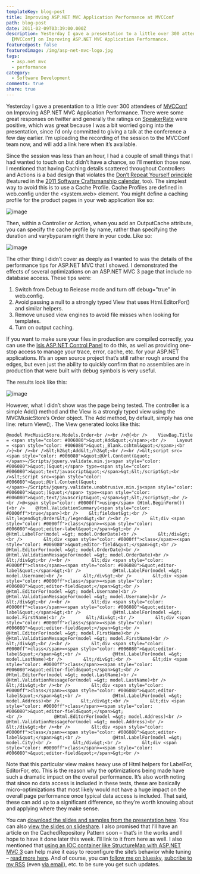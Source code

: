 ```yaml
---
templateKey: blog-post
title: Improving ASP.NET MVC Application Performance at MVCConf
path: blog-post
date: 2011-02-09T03:39:00.000Z
description: Yesterday I gave a presentation to a little over 300 attendees of
  [MVCConf] on Improving ASP.NET MVC Application Performance.
featuredpost: false
featuredimage: /img/asp-net-mvc-logo.jpg
tags:
  - asp.net mvc
  - performance
category:
  - Software Development
comments: true
share: true
---
```

Yesterday I gave a presentation to a little over 300 attendees of [MVCConf](http://www.mvcconf.com/) on Improving ASP.NET MVC Application Performance. There were some great responses on twitter and generally the ratings on [SpeakerRate](http://speakerrate.com/talks/5535) were positive, which was great because I was a bit worried going into the presentation, since I’d only committed to giving a talk at the conference a few day earlier. I’m uploading the recording of the session to the MVCConf team now, and will add a link here when it’s available.

Since the session was less than an hour, I had a couple of small things that I had wanted to touch on but didn’t have a chance, so I’ll mention those now. I mentioned that having Caching details scattered throughout Controllers and Actions is a bad design that violates the [Don’t Repeat Yourself principle](https://deviq.com/don-t-repeat-yourself/) (featured in the [2011 Software Craftsmanship calendar](http://nimblepros.com/products/software-craftsmanship-2011-calendar.aspx), too). The simplest way to avoid this is to use a Cache Profile. Cache Profiles are defined in web.config under the <system.web><caching> element. You might define a caching profile for the product pages in your web application like so:

![image](<> "image")

Then, within a Controller or Action, when you add an OutputCache attribute, you can specify the cache profile by name, rather than specifying the duration and varybyparam right there in your code. Like so:

![image](<> "image")

The other thing I didn’t cover as deeply as I wanted to was the details of the performance tips for ASP.NET MVC that I showed. I demonstrated the effects of several optimizations on an ASP.NET MVC 3 page that include no database access. These tips were:

1. Switch from Debug to Release mode and turn off debug=”true” in web.config.
2. Avoid passing a null to a strongly typed View that uses Html.EditorFor() and similar helpers.
3. Remove unused view engines to avoid file misses when looking for templates.
4. Turn on output caching.

If you want to make sure your files in production are compiled correctly, you can use the [Isis ASP.NET Control Panel](http://isis.codeplex.com/) to do this, as well as providing one-stop access to manage your trace, error, cache, etc. for your ASP.NET applications. It’s an open source project that’s still rather rough around the edges, but even just the ability to quickly confirm that no assemblies are in production that were built with debug symbols is very useful.

The results look like this:

![image](<> "image")

However, what I didn’t show was the page being tested. The controller is a simple Add() method and the View is a strongly typed view using the MVCMusicStore’s Order object. The Add method, by default, simply has one line: return View();. The View generated looks like this:

```
@model MvcMusicStore.Models.Order<br /><br />@{<br />    ViewBag.Title = <span style="color: #006080">&quot;Add&quot;</span>;<br />    Layout = <span style="color: #006080">&quot;_Blank.cshtml&quot;</span>;<br />}<br /><br />&lt;h2&gt;Add&lt;/h2&gt;<br /><br />&lt;script src=<span style="color: #006080">&quot;@Url.Content(&quot;</span>~/Scripts/jquery.validate.min.js<span style="color: #006080">&quot;)&quot;</span> type=<span style="color: #006080">&quot;text/javascript&quot;</span>&gt;&lt;/script&gt;<br />&lt;script src=<span style="color: #006080">&quot;@Url.Content(&quot;</span>~/Scripts/jquery.validate.unobtrusive.min.js<span style="color: #006080">&quot;)&quot;</span> type=<span style="color: #006080">&quot;text/javascript&quot;</span>&gt;&lt;/script&gt;<br /><br />@<span style="color: #0000ff">using</span> (Html.BeginForm()) {<br />    @Html.ValidationSummary(<span style="color: #0000ff">true</span>)<br />    &lt;fieldset&gt;<br />        &lt;legend&gt;Order&lt;/legend&gt;<br /><br />        &lt;div <span style="color: #0000ff">class</span>=<span style="color: #006080">&quot;editor-label&quot;</span>&gt;<br />            @Html.LabelFor(model =&gt; model.OrderDate)<br />        &lt;/div&gt;<br />        &lt;div <span style="color: #0000ff">class</span>=<span style="color: #006080">&quot;editor-field&quot;</span>&gt;<br />            @Html.EditorFor(model =&gt; model.OrderDate)<br />            @Html.ValidationMessageFor(model =&gt; model.OrderDate)<br />        &lt;/div&gt;<br /><br />        &lt;div <span style="color: #0000ff">class</span>=<span style="color: #006080">&quot;editor-label&quot;</span>&gt;<br />            @Html.LabelFor(model =&gt; model.Username)<br />        &lt;/div&gt;<br />        &lt;div <span style="color: #0000ff">class</span>=<span style="color: #006080">&quot;editor-field&quot;</span>&gt;<br />            @Html.EditorFor(model =&gt; model.Username)<br />            @Html.ValidationMessageFor(model =&gt; model.Username)<br />        &lt;/div&gt;<br /><br />        &lt;div <span style="color: #0000ff">class</span>=<span style="color: #006080">&quot;editor-label&quot;</span>&gt;<br />            @Html.LabelFor(model =&gt; model.FirstName)<br />        &lt;/div&gt;<br />        &lt;div <span style="color: #0000ff">class</span>=<span style="color: #006080">&quot;editor-field&quot;</span>&gt;<br />            @Html.EditorFor(model =&gt; model.FirstName)<br />            @Html.ValidationMessageFor(model =&gt; model.FirstName)<br />        &lt;/div&gt;<br /><br />        &lt;div <span style="color: #0000ff">class</span>=<span style="color: #006080">&quot;editor-label&quot;</span>&gt;<br />            @Html.LabelFor(model =&gt; model.LastName)<br />        &lt;/div&gt;<br />        &lt;div <span style="color: #0000ff">class</span>=<span style="color: #006080">&quot;editor-field&quot;</span>&gt;<br />            @Html.EditorFor(model =&gt; model.LastName)<br />            @Html.ValidationMessageFor(model =&gt; model.LastName)<br />        &lt;/div&gt;<br /><br />        &lt;div <span style="color: #0000ff">class</span>=<span style="color: #006080">&quot;editor-label&quot;</span>&gt;<br />            @Html.LabelFor(model =&gt; model.Address)<br />        &lt;/div&gt;<br />        &lt;div <span style="color: #0000ff">class</span>=<span style="color: #006080">&quot;editor-field&quot;</span>&gt;
<br />            @Html.EditorFor(model =&gt; model.Address)<br />            @Html.ValidationMessageFor(model =&gt; model.Address)<br />        &lt;/div&gt;<br /><br />        &lt;div <span style="color: #0000ff">class</span>=<span style="color: #006080">&quot;editor-label&quot;</span>&gt;<br />            @Html.LabelFor(model =&gt; model.City)<br />        &lt;/div&gt;<br />        &lt;div <span style="color: #0000ff">class</span>=<span style="color: #006080">&quot;editor-field&quot;</span>&gt;<br />
```

Note that this particular view makes heavy use of Html helpers for LabelFor, EditorFor, etc. This is the reason why the optimizations being made have such a dramatic impact on the overall performance. It’s also worth noting that since no data access is included in these tests, these are basically micro-optimizations that most likely would not have a huge impact on the overall page performance once typical data access is included. That said, these can add up to a significant difference, so they’re worth knowing about and applying where they make sense.

You can [download the slides and samples from the presentation here](http://ssmith-presentations.s3.amazonaws.com/ImprovingASPNETMVCPerformance.zip). You can also [view the slides on slideshare](http://www.slideshare.net/ardalis/improving-aspnet-mvc-application-performance). I also promised that I’ll have an article on the CachedRepository Pattern soon – that’s in the works and I hope to have it done later this week. I’ll link to it from here as well. I also mentioned that [using an IOC container like StructureMap with ASP.NET MVC 3](/how-do-i-use-structuremap-with-asp-net-mvc-3) can help make it easy to reconfigure the site’s behavior while tuning – [read more here](/how-do-i-use-structuremap-with-asp-net-mvc-3). And of course, you can [follow me on bluesky](https://bsky.app/profile/ardalis.com), [subcribe to my RSS](http://feeds.feedburner.com/StevenSmith) (even [via email](http://feedburner.google.com/fb/a/mailverify?uri=StevenSmith)), etc. to be sure you get such updates.